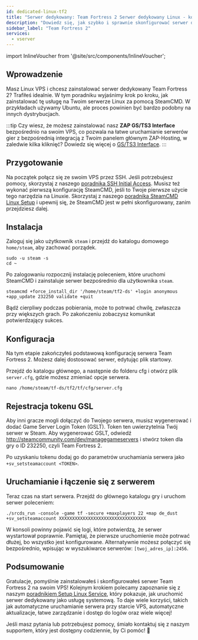 ```yaml
---
id: dedicated-linux-tf2
title: "Serwer dedykowany: Team Fortress 2 Serwer dedykowany Linux - konfiguracja"
description: "Dowiedz się, jak szybko i sprawnie skonfigurować serwer dedykowany Team Fortress 2 na swoim Linux VPS → Sprawdź teraz"
sidebar_label: "Team Fortress 2"
services:
  - vserver
---
```


import InlineVoucher from '@site/src/components/InlineVoucher';

## Wprowadzenie
Masz Linux VPS i chcesz zainstalować serwer dedykowany Team Fortress 2? Trafiłeś idealnie. W tym poradniku wyjaśnimy krok po kroku, jak zainstalować tę usługę na Twoim serwerze Linux za pomocą SteamCMD. W przykładach używamy Ubuntu, ale proces powinien być bardzo podobny na innych dystrybucjach.

:::tip
Czy wiesz, że możesz zainstalować nasz **ZAP GS/TS3 Interface** bezpośrednio na swoim VPS, co pozwala na łatwe uruchamianie serwerów gier z bezpośrednią integracją z Twoim panelem głównym ZAP-Hosting, w zaledwie kilka kliknięć? Dowiedz się więcej o [GS/TS3 Interface](dedicated-linux-gs-interface.md).
:::

<InlineVoucher />

## Przygotowanie

Na początek połącz się ze swoim VPS przez SSH. Jeśli potrzebujesz pomocy, skorzystaj z naszego [poradnika SSH Initial Access](dedicated-linux-ssh.md). Musisz też wykonać pierwszą konfigurację SteamCMD, jeśli to Twoje pierwsze użycie tego narzędzia na Linuxie. Skorzystaj z naszego [poradnika SteamCMD Linux Setup](dedicated-linux-steamcmd.md) i upewnij się, że SteamCMD jest w pełni skonfigurowany, zanim przejdziesz dalej.

## Instalacja

Zaloguj się jako użytkownik `steam` i przejdź do katalogu domowego `home/steam`, aby zachować porządek.
```
sudo -u steam -s
cd ~
```

Po zalogowaniu rozpocznij instalację poleceniem, które uruchomi SteamCMD i zainstaluje serwer bezpośrednio dla użytkownika `steam`.
```
steamcmd +force_install_dir '/home/steam/tf2-ds' +login anonymous +app_update 232250 validate +quit
```

Bądź cierpliwy podczas pobierania, może to potrwać chwilę, zwłaszcza przy większych grach. Po zakończeniu zobaczysz komunikat potwierdzający sukces.

## Konfiguracja

Na tym etapie zakończyłeś podstawową konfigurację serwera Team Fortress 2. Możesz dalej dostosować serwer, edytując plik startowy.

Przejdź do katalogu głównego, a następnie do folderu cfg i otwórz plik `server.cfg`, gdzie możesz zmieniać opcje serwera.
```
nano /home/steam/tf-ds/tf2/tf/cfg/server.cfg
```

## Rejestracja tokenu GSL

Aby inni gracze mogli dołączyć do Twojego serwera, musisz wygenerować i dodać Game Server Login Token (GSLT). Token ten uwierzytelnia Twój serwer w Steam. Aby wygenerować GSLT, odwiedź http://steamcommunity.com/dev/managegameservers i stwórz token dla gry o ID 232250, czyli Team Fortress 2.

Po uzyskaniu tokenu dodaj go do parametrów uruchamiania serwera jako `+sv_setsteamaccount <TOKEN>`.

## Uruchamianie i łączenie się z serwerem

Teraz czas na start serwera. Przejdź do głównego katalogu gry i uruchom serwer poleceniem:
```
./srcds_run -console -game tf -secure +maxplayers 22 +map de_dust +sv_setsteamaccount XXXXXXXXXXXXXXXXXXXXXXXXXXXXXXXXX
```

W konsoli powinny pojawić się logi, które potwierdzą, że serwer wystartował poprawnie. Pamiętaj, że pierwsze uruchomienie może potrwać dłużej, bo wszystko jest konfigurowane. Alternatywnie możesz połączyć się bezpośrednio, wpisując w wyszukiwarce serwerów: `[twoj_adres_ip]:2456`.

## Podsumowanie

Gratulacje, pomyślnie zainstalowałeś i skonfigurowałeś serwer Team Fortress 2 na swoim VPS! Kolejnym krokiem polecamy zapoznanie się z naszym [poradnikiem Setup Linux Service](dedicated-linux-create-gameservice.md), który pokazuje, jak uruchomić serwer dedykowany jako usługę systemową. To daje wiele korzyści, takich jak automatyczne uruchamianie serwera przy starcie VPS, automatyczne aktualizacje, łatwe zarządzanie i dostęp do logów oraz wiele więcej!

Jeśli masz pytania lub potrzebujesz pomocy, śmiało kontaktuj się z naszym supportem, który jest dostępny codziennie, by Ci pomóc! 🙂

<InlineVoucher />